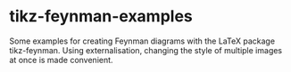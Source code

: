 # tikz-feynman-examples
Some examples for creating Feynman diagrams with the LaTeX package tikz-feynman. Using externalisation, changing the style of multiple images at once is made convenient.

